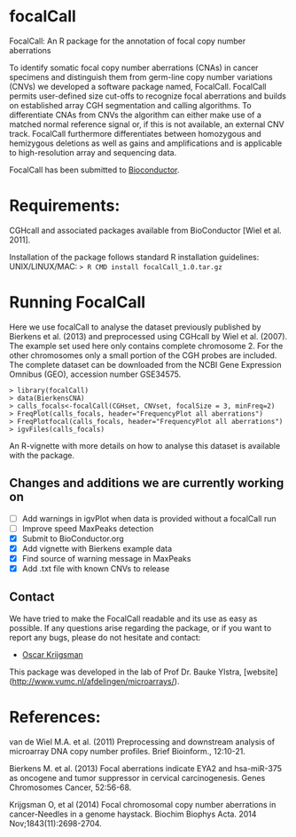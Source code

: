 focalCall
=========

FocalCall: An R package for the annotation of focal copy number aberrations

To identify somatic focal copy number aberrations (CNAs) in cancer specimens and distinguish them from germ-line copy number variations (CNVs) we developed a software package named, FocalCall. FocalCall permits user-defined size cut-offs to recognize focal aberrations and builds on established array CGH segmentation and calling algorithms. To differentiate CNAs from CNVs the algorithm can either make use of a matched normal reference signal or, if this is not available, an external CNV track. FocalCall furthermore differentiates between homozygous and hemizygous deletions as well as gains and amplifications and is applicable to high-resolution array and sequencing data. 


FocalCall has been submitted to [Bioconductor](http://bioconductor.org/). 

# Requirements:
CGHcall and associated packages available from BioConductor [Wiel et al. 2011].

Installation of the package follows standard R installation guidelines:
UNIX/LINUX/MAC:
`> R CMD install focalCall_1.0.tar.gz`

# Running FocalCall 
Here we  use focalCall to analyse the dataset previously published by 
Bierkens et al. (2013) and preprocessed using CGHcall by Wiel et al. (2007). The example set used here only contains complete chromosome 2. 
For the other chromosomes only a small portion of the CGH probes are included. The 
complete dataset can be downloaded from the NCBI Gene Expression Omnibus (GEO), 
accession number GSE34575.

	> library(focalCall)
	> data(BierkensCNA)
	> calls_focals<-focalCall(CGHset, CNVset, focalSize = 3, minFreq=2)
	> FreqPlot(calls_focals, header="FrequencyPlot all aberrations")
	> FreqPlotfocal(calls_focals, header="FrequencyPlot all aberrations")
	> igvFiles(calls_focals)

An R-vignette with more details on how to analyse this dataset is available with the package. 

## Changes and additions we are currently working on

- [ ] Add warnings in igvPlot when data is provided without a focalCall run
- [ ] Improve speed MaxPeaks detection
- [x] Submit to BioConductor.org
- [x] Add vignette with Bierkens example data
- [x] Find source of warning message in MaxPeaks
- [x] Add .txt file with known CNVs to release

## Contact

We have tried to make the FocalCall readable and its use as easy as possible. If any questions arise regarding the package, or if you want to report any bugs, please do not hesitate and contact:

- [Oscar Krijgsman](mailto:oscarkrijgsman@gmail.com)

This package was developed in the lab of Prof Dr. Bauke Ylstra, [website] (http://www.vumc.nl/afdelingen/microarrays/).


# References:
van de Wiel M.A. et al. (2011) Preprocessing and downstream analysis of microarray DNA copy number profiles. Brief Bioinform., 12:10-21. 

Bierkens M. et al. (2013) Focal aberrations indicate EYA2 and hsa-miR-375 as oncogene and tumor suppressor in cervical carcinogenesis. Genes Chromosomes Cancer, 52:56-68.

Krijgsman O, et al (2014) Focal chromosomal copy number aberrations in cancer-Needles in a genome haystack. Biochim Biophys Acta. 2014 Nov;1843(11):2698-2704.
